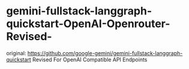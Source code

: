 # gemini-fullstack-langgraph-quickstart-OpenAI-Openrouter-Revised-
original: https://github.com/google-gemini/gemini-fullstack-langgraph-quickstart
Revised For OpenAI Compatible API Endpoints
